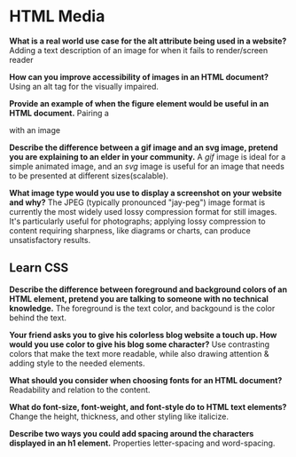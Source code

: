 # HTML Media

**What is a real world use case for the alt attribute being used in a website?**
Adding a text description of an image for when it fails to render/screen reader

**How can you improve accessibility of images in an HTML document?**
Using an alt tag for the visually impaired.

**Provide an example of when the figure element would be useful in an HTML document.**
Pairing a <figcaption> with an image

**Describe the difference between a gif image and an svg image, pretend you are explaining to an elder in your community.**
A *gif* image is ideal for a simple animated image, and an *svg* image is useful for an image that needs to be presented at different sizes(scalable).

**What image type would you use to display a screenshot on your website and why?**
The JPEG (typically pronounced "jay-peg") image format is currently the most widely used lossy compression format for still images. It's particularly useful for photographs; applying lossy compression to content requiring sharpness, like diagrams or charts, can produce unsatisfactory results.

## Learn CSS

**Describe the difference between foreground and background colors of an HTML element, pretend you are talking to someone with no technical knowledge.**
The foreground is the text color, and backgound is the color behind the text.

**Your friend asks you to give his colorless blog website a touch up. How would you use color to give his blog some character?**
Use contrasting colors that make the text more readable, while also drawing attention & adding style to the needed elements.

**What should you consider when choosing fonts for an HTML document?**
Readability and relation to the content.

**What do font-size, font-weight, and font-style do to HTML text elements?**
Change the height, thickness, and other styling like italicize.

**Describe two ways you could add spacing around the characters displayed in an h1 element.**
Properties letter-spacing and word-spacing.
